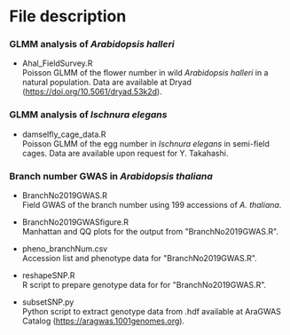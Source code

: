 # File description  
### GLMM analysis of *Arabidopsis halleri* 
- Ahal_FieldSurvey.R  
Poisson GLMM of the flower number in wild *Arabidopsis halleri* in a natural population. Data are available at Dryad (https://doi.org/10.5061/dryad.53k2d).  
    
### GLMM analysis of *Ischnura elegans*    
- damselfly_cage_data.R  
Poisson GLMM of the egg number in *Ischnura elegans* in semi-field cages. Data are available upon request for Y. Takahashi.    
  
### Branch number GWAS in *Arabidopsis thaliana*  
- BranchNo2019GWAS.R  
Field GWAS of the branch number using 199 accessions of *A. thaliana*.  
  
- BranchNo2019GWASfigure.R  
Manhattan and QQ plots for the output from "BranchNo2019GWAS.R".  
  
- pheno_branchNum.csv  
Accession list and phenotype data for "BranchNo2019GWAS.R".  
  
- reshapeSNP.R  
R script to prepare genotype data for for "BranchNo2019GWAS.R".  
  
- subsetSNP.py  
Python script to extract genotype data from .hdf available at AraGWAS Catalog (https://aragwas.1001genomes.org).  
  
